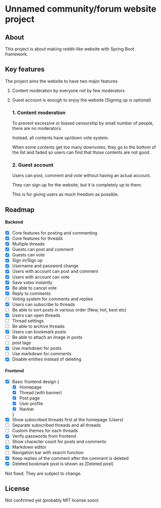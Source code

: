 # Unnamed community/forum website project

## About
This project is about making reddit-like website with Spring Boot framework.

## Key features
The project aims the website to have two major features
1. Content moderation by everyone not by few moderators
2. Guest account is enough to enjoy the website (Signing up is optional)

    ### 1. Content moderation
    To prevent excessive or biased censorship by small number of people, there are no moderators.
    
    Instead, all contents have up/down vote system.
    
    When some contents get too many downvotes, they go to the bottom of the list and faded so users can find that those contents are not good.

    ### 2. Guest account
    Users can post, comment and vote without having an actual account.
    
    They can sign up for the website, but it is completely up to them.
    
    This is for giving users as much freedom as possible.

## Roadmap

#### Backend
* [x] Core features for posting and commenting
* [x] Core features for threads
* [x] Multiple threads
* [x] Guests can post and comment
* [x] Guests can vote
* [x] Sign in/Sign up
* [x] Username and password change
* [x] Users with account can post and comment
* [x] Users with account can vote
* [x] Save votes instantly
* [x] Be able to cancel vote
* [x] Reply to comments
* [ ] Voting system for comments and replies
* [x] Users can subscribe to threads
* [ ] Be able to sort posts in various order (New, hot, best etc)
* [x] Users can open threads
* [ ] Thread settings
* [ ] Be able to archive threads
* [x] Users can bookmark posts
* [ ] Be able to attach an image in posts
* [ ] post tags
* [x] Use markdown for posts
* [ ] Use markdown for comments
* [x] Disable entities instead of deleting

#### Frontend
* [x] Basic frontend design {
    * [x] Homepage
    * [x] Thread (with banner)
    * [x] Post page
    * [x] User profile
    * [x] Navbar
    
    }
* [x] Show subscribed threads first at the homepage (Users)
* [ ] Separate subscribed threads and all threads
* [ ] Custom themes for each threads
* [x] Verify passwords from frontend
* [ ] Show character count for posts and comments
* [x] Markdown editor
* [ ] Navigation bar with search function
* [x] Keep replies of the comment after the comment is deleted
* [x] Deleted bookmark post is shown as \[Deleted post\]

Not fixed. They are subject to change.


## License
Not confirmed yet (probably MIT license soon)